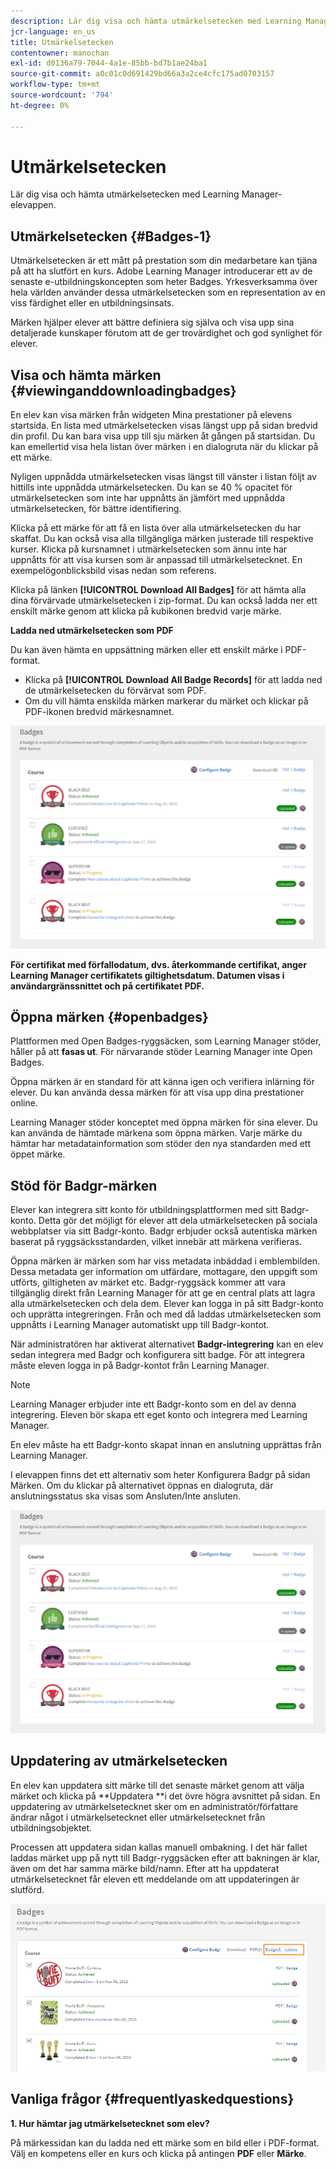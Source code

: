 ```yaml
---
description: Lär dig visa och hämta utmärkelsetecken med Learning Manager-elevappen.
jcr-language: en_us
title: Utmärkelsetecken
contentowner: manochan
exl-id: d0136a79-7044-4a1e-85bb-bd7b1ae24ba1
source-git-commit: a0c01c0d691429bd66a3a2ce4cfc175ad0703157
workflow-type: tm+mt
source-wordcount: '794'
ht-degree: 0%

---
```


# Utmärkelsetecken

Lär dig visa och hämta utmärkelsetecken med Learning Manager-elevappen.

## Utmärkelsetecken {#Badges-1}

Utmärkelsetecken är ett mått på prestation som din medarbetare kan tjäna på att ha slutfört en kurs. Adobe Learning Manager introducerar ett av de senaste e-utbildningskoncepten som heter Badges. Yrkesverksamma över hela världen använder dessa utmärkelsetecken som en representation av en viss färdighet eller en utbildningsinsats.

Märken hjälper elever att bättre definiera sig själva och visa upp sina detaljerade kunskaper förutom att de ger trovärdighet och god synlighet för elever.

## Visa och hämta märken {#viewinganddownloadingbadges}

En elev kan visa märken från widgeten Mina prestationer på elevens startsida. En lista med utmärkelsetecken visas längst upp på sidan bredvid din profil. Du kan bara visa upp till sju märken åt gången på startsidan. Du kan emellertid visa hela listan över märken i en dialogruta när du klickar på ett märke.

Nyligen uppnådda utmärkelsetecken visas längst till vänster i listan följt av hittills inte uppnådda utmärkelsetecken. Du kan se 40 % opacitet för utmärkelsetecken som inte har uppnåtts än jämfört med uppnådda utmärkelsetecken, för bättre identifiering.

Klicka på ett märke för att få en lista över alla utmärkelsetecken du har skaffat. Du kan också visa alla tillgängliga märken justerade till respektive kurser. Klicka på kursnamnet i utmärkelsetecken som ännu inte har uppnåtts för att visa kursen som är anpassad till utmärkelsetecknet. En exempelögonblicksbild visas nedan som referens.

Klicka på länken **[!UICONTROL Download All Badges]** för att hämta alla dina förvärvade utmärkelsetecken i zip-format. Du kan också ladda ner ett enskilt märke genom att klicka på kubikonen bredvid varje märke.

**Ladda ned utmärkelsetecken som PDF**

Du kan även hämta en uppsättning märken eller ett enskilt märke i PDF-format.

* Klicka på **[!UICONTROL Download All Badge Records]** för att ladda ned de utmärkelsetecken du förvärvat som PDF.
* Om du vill hämta enskilda märken markerar du märket och klickar på PDF-ikonen bredvid märkesnamnet.

![](assets/badges.png)

**För certifikat med förfallodatum, dvs. återkommande certifikat, anger Learning Manager certifikatets giltighetsdatum. Datumen visas i användargränssnittet och på certifikatet PDF.**

## Öppna märken {#openbadges}

Plattformen med Open Badges-ryggsäcken, som Learning Manager stöder, håller på att **fasas ut**. För närvarande stöder Learning Manager inte Open Badges.

Öppna märken är en standard för att känna igen och verifiera inlärning för elever. Du kan använda dessa märken för att visa upp dina prestationer online.

Learning Manager stöder konceptet med öppna märken för sina elever. Du kan använda de hämtade märkena som öppna märken. Varje märke du hämtar har metadatainformation som stöder den nya standarden med ett öppet märke.

## Stöd för Badgr-märken

Elever kan integrera sitt konto för utbildningsplattformen med sitt Badgr-konto. Detta gör det möjligt för elever att dela utmärkelsetecken på sociala webbplatser via sitt Badgr-konto. Badgr erbjuder också autentiska märken baserat på ryggsäcksstandarden, vilket innebär att märkena verifieras.

Öppna märken är märken som har viss metadata inbäddad i emblembilden. Dessa metadata ger information om utfärdare, mottagare, den uppgift som utförts, giltigheten av märket etc. Badgr-ryggsäck kommer att vara tillgänglig direkt från Learning Manager för att ge en central plats att lagra alla utmärkelsetecken och dela dem. Elever kan logga in på sitt Badgr-konto och upprätta integreringen. Från och med då laddas utmärkelsetecken som uppnåtts i Learning Manager automatiskt upp till Badgr-kontot.

När administratören har aktiverat alternativet **Badgr-integrering** kan en elev sedan integrera med Badgr och konfigurera sitt badge. För att integrera måste eleven logga in på Badgr-kontot från Learning Manager.

>[!NOTE]
>
>Learning Manager erbjuder inte ett Badgr-konto som en del av denna integrering. Eleven bör skapa ett eget konto och integrera med Learning Manager.

En elev måste ha ett Badgr-konto skapat innan en anslutning upprättas från Learning Manager.

I elevappen finns det ett alternativ som heter Konfigurera Badgr på sidan Märken. Om du klickar på alternativet öppnas en dialogruta, där anslutningsstatus ska visas som Ansluten/Inte ansluten.

![](assets/badges.png)

## Uppdatering av utmärkelsetecken

En elev kan uppdatera sitt märke till det senaste märket genom att välja märket och klicka på **Uppdatera **i det övre högra avsnittet på sidan. En uppdatering av utmärkelsetecknet sker om en administratör/författare ändrar något i utmärkelsetecknet eller utmärkelsetecknet från utbildningsobjektet.

Processen att uppdatera sidan kallas manuell ombakning. I det här fallet laddas märket upp på nytt till Badgr-ryggsäcken efter att bakningen är klar, även om det har samma märke bild/namn. Efter att ha uppdaterat utmärkelsetecknet får eleven ett meddelande om att uppdateringen är slutförd.

![](assets/badge-update.png)

## Vanliga frågor {#frequentlyaskedquestions}

**1. Hur hämtar jag utmärkelsetecknet som elev?**

På märkessidan kan du ladda ned ett märke som en bild eller i PDF-format. Välj en kompetens eller en kurs och klicka på antingen **PDF** eller **Märke**.
